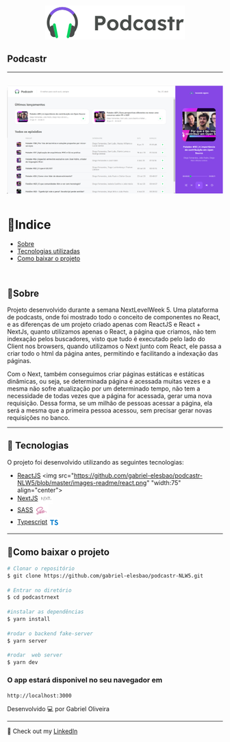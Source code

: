 



  <p align="center"> <img src="./public/logo.svg"> </p>
  <h2> Podcastr </h2>
  
  --- 
  <br> 
  <img src="./images-readme/home-podcastr.png" style="max-width:100%;" align="center">
  <br><br>
  

# 🔗Indice
- [Sobre](#-Sobre)
- [Tecnologias utilizadas](#-Tecnologias)
- [Como baixar o projeto](#-Como-baixar-o-projeto)

<br>

## 📝Sobre 
<p> Projeto desenvolvido durante a semana NextLevelWeek 5. Uma plataforma de podcasts, onde foi mostrado todo o conceito de componentes no React, e as diferenças de um projeto criado apenas com ReactJS e React + NextJs, quanto utilizamos apenas o React, a página que criamos, não tem indexação pelos buscadores, visto que tudo é executado pelo lado do Client nos browsers, quando utilizamos o Next junto com React, ele passa a criar todo o html da página antes, permitindo e facilitando a indexação das páginas.</p>
<p>Com o Next, também conseguimos criar páginas estáticas e estáticas dinâmicas, ou seja, se determinada página é acessada muitas vezes e a mesma não sofre atualização por um determinado tempo, não tem a necessidade de todas vezes que a página for acessada, gerar uma nova requisição. Dessa forma, se um milhão de pessoas acessar a página, ela será a mesma que a primeira pessoa acessou, sem precisar gerar novas requisições no banco.</p>



---

## 🚀 Tecnologias

<p>O projeto foi desenvolvido utilizando as seguintes tecnologias:</p>

- [ReactJS](https://reactjs.org/) <img src="https://github.com/gabriel-elesbao/podcastr-NLW5/blob/master/images-readme/react.png" "width:75" align="center"> 
- [NextJS](https://nextjs.org/) <img src="./images-readme/nextJS.png" style="max-width:6.5%;" align="center"> 
- [SASS](https://sass-lang.com/install) <img src="./images-readme/sass.png" style="max-width:6.5%;" align="center">
- [Typescript](https://www.typescriptlang.org/) <img src="./images-readme/TypescriptJS.png" style="max-width:5%;" align="center">  

---

## 📂Como baixar o projeto

````bash
# Clonar o repositório
$ git clone https://github.com/gabriel-elesbao/podcastr-NLW5.git

# Entrar no diretório 
$ cd podcastrnext

#instalar as dependências 
$ yarn install

#rodar o backend fake-server
$ yarn server

#rodar  web server
$ yarn dev

````
<h3> O app estará disponivel no seu navegador em </h3> 

`http://localhost:3000`


Desenvolvido 💻 por Gabriel Oliveira

---
 👋 Check out my [LinkedIn](https://www.linkedin.com/in/gabriel-oliveira97/)


​		


